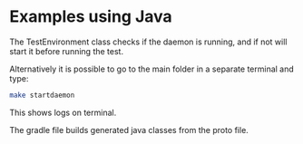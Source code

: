 # Examples using Java

The TestEnvironment class checks if the daemon is running, and if not will start it before running the test.

Alternatively it is possible to go to the main folder in a separate terminal and type:

```bash
make startdaemon
```

This shows logs on terminal.

The gradle file builds generated java classes from the proto file.
